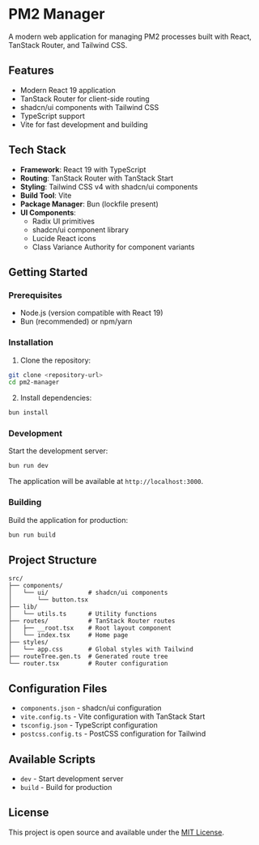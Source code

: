 # PM2 Manager

A modern web application for managing PM2 processes built with React, TanStack Router, and Tailwind CSS.

## Features

- Modern React 19 application
- TanStack Router for client-side routing
- shadcn/ui components with Tailwind CSS
- TypeScript support
- Vite for fast development and building

## Tech Stack

- **Framework**: React 19 with TypeScript
- **Routing**: TanStack Router with TanStack Start
- **Styling**: Tailwind CSS v4 with shadcn/ui components
- **Build Tool**: Vite
- **Package Manager**: Bun (lockfile present)
- **UI Components**: 
  - Radix UI primitives
  - shadcn/ui component library
  - Lucide React icons
  - Class Variance Authority for component variants

## Getting Started

### Prerequisites

- Node.js (version compatible with React 19)
- Bun (recommended) or npm/yarn

### Installation

1. Clone the repository:
```bash
git clone <repository-url>
cd pm2-manager
```

2. Install dependencies:
```bash
bun install
```

### Development

Start the development server:
```bash
bun run dev
```

The application will be available at `http://localhost:3000`.

### Building

Build the application for production:
```bash
bun run build
```

## Project Structure

```
src/
├── components/
│   └── ui/           # shadcn/ui components
│       └── button.tsx
├── lib/
│   └── utils.ts      # Utility functions
├── routes/           # TanStack Router routes
│   ├── __root.tsx    # Root layout component
│   └── index.tsx     # Home page
├── styles/
│   └── app.css       # Global styles with Tailwind
├── routeTree.gen.ts  # Generated route tree
└── router.tsx        # Router configuration
```

## Configuration Files

- `components.json` - shadcn/ui configuration
- `vite.config.ts` - Vite configuration with TanStack Start
- `tsconfig.json` - TypeScript configuration
- `postcss.config.ts` - PostCSS configuration for Tailwind

## Available Scripts

- `dev` - Start development server
- `build` - Build for production

## License

This project is open source and available under the [MIT License](LICENSE).
